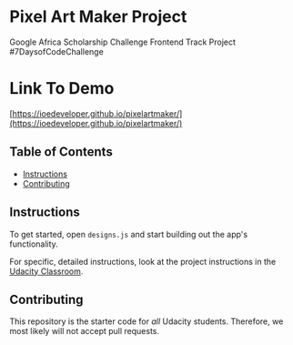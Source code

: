 # Pixel Art Maker Project
Google Africa Scholarship Challenge Frontend Track Project #7DaysofCodeChallenge

# Link To Demo
[https://ioedeveloper.github.io/pixelartmaker/](https://ioedeveloper.github.io/pixelartmaker/)

## Table of Contents

* [Instructions](#instructions)
* [Contributing](#contributing)

## Instructions

To get started, open `designs.js` and start building out the app's functionality.

For specific, detailed instructions, look at the project instructions in the [Udacity Classroom](https://classroom.udacity.com/me).

## Contributing

This repository is the starter code for _all_ Udacity students. Therefore, we most likely will not accept pull requests.

